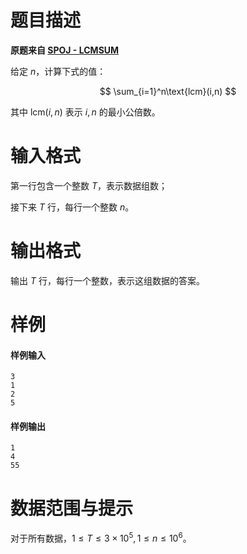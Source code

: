 
# 题目描述

<!-- Given n, calculate the sum LCM(1,n) + LCM(2,n) + .. + LCM(n,n), where LCM(i,n) denotes the Least Common Multiple of the integers i and n. -->

**原题来自 [SPOJ - LCMSUM](https://www.spoj.com/problems/LCMSUM/)**

给定 $n$，计算下式的值：

$$
\sum_{i=1}^n\text{lcm}(i,n)
$$

其中 $\text{lcm}(i,n)$ 表示 $i,n$ 的最小公倍数。

# 输入格式

<!-- The first line contains T the number of test cases. Each of the next T lines contain an integer n. -->

第一行包含一个整数 $T$，表示数据组数；

接下来 $T$ 行，每行一个整数 $n$。

# 输出格式

<!-- Output T lines, one for each test case, containing the required sum. -->

输出 $T$ 行，每行一个整数，表示这组数据的答案。

# 样例

#### 样例输入
```plain
3
1
2
5
```

#### 样例输出
```plain
1
4
55
```

# 数据范围与提示

<!-- 1<=T<=300000
1<=n<=1000000 -->

对于所有数据，$1\le T\le 3\times 10^5,1\le n\le 10^6$。

